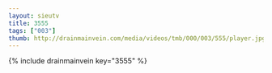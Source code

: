 ```yaml
--- 
layout: sieutv
title: 3555
tags: ["003"]
thumb: http://drainmainvein.com/media/videos/tmb/000/003/555/player.jpg
---
```

{% include drainmainvein key="3555" %} 
